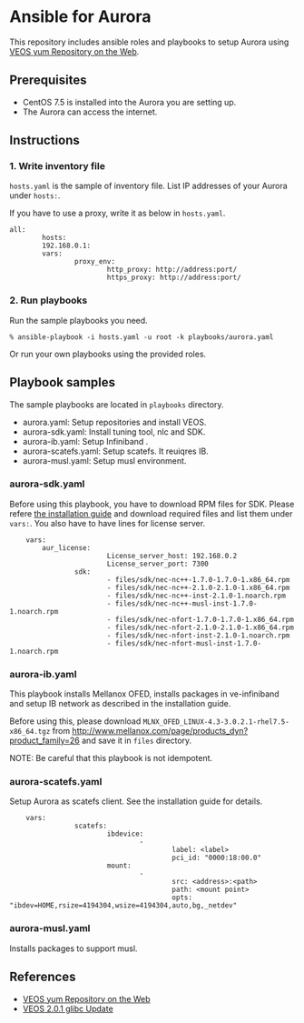 # Ansible for Aurora

This repository includes ansible roles and playbooks to setup Aurora using [VEOS yum Repository on the Web](https://sx-aurora.github.io/posts/VEOS-yum-repository/).

## Prerequisites

- CentOS 7.5 is installed into the Aurora you are setting up.
- The Aurora can access the internet. 

## Instructions

### 1. Write inventory file

`hosts.yaml` is the sample of inventory file.  List IP addresses of your Aurora
under `hosts:`.

If you have to use a proxy, write it as below in `hosts.yaml`.

```
all:
        hosts:
		192.168.0.1:
        vars:
                proxy_env:
                        http_proxy: http://address:port/
                        https_proxy: http://address:port/
```

### 2. Run playbooks

Run the sample playbooks you need.

```
% ansible-playbook -i hosts.yaml -u root -k playbooks/aurora.yaml
```

Or run your own playbooks using the provided roles.

## Playbook samples

The sample playbooks are located in `playbooks` directory.

- aurora.yaml: Setup repositories and install VEOS.
- aurora-sdk.yaml: Install tuning tool, nlc and SDK.
- aurora-ib.yaml: Setup Infiniband .
- aurora-scatefs.yaml: Setup scatefs. It reuiqres IB.
- aurora-musl.yaml: Setup musl environment.

### aurora-sdk.yaml

Before using this playbook, you have to download RPM files for SDK. Please
refere [the installation
guide](https://www.hpc.nec/documents/guide/#idm139944214657512) and download
required files and list them under `vars:`.  You also have to have lines for
license server.

```
	vars:
		aur_license:
                        License_server_host: 192.168.0.2
                        License_server_port: 7300
                sdk:
                        - files/sdk/nec-nc++-1.7.0-1.7.0-1.x86_64.rpm
                        - files/sdk/nec-nc++-2.1.0-2.1.0-1.x86_64.rpm
                        - files/sdk/nec-nc++-inst-2.1.0-1.noarch.rpm
                        - files/sdk/nec-nc++-musl-inst-1.7.0-1.noarch.rpm
                        - files/sdk/nec-nfort-1.7.0-1.7.0-1.x86_64.rpm
                        - files/sdk/nec-nfort-2.1.0-2.1.0-1.x86_64.rpm
                        - files/sdk/nec-nfort-inst-2.1.0-1.noarch.rpm
                        - files/sdk/nec-nfort-musl-inst-1.7.0-1.noarch.rpm
```

### aurora-ib.yaml

This playbook installs Mellanox OFED, installs packages in ve-infiniband and
setup IB network as described in the installation guide.

Before using this, please download
`MLNX_OFED_LINUX-4.3-3.0.2.1-rhel7.5-x86_64.tgz` from
http://www.mellanox.com/page/products_dyn?product_family=26 and save it in
`files` directory.

NOTE: Be careful that this playbook is not idempotent.

### aurora-scatefs.yaml

Setup Aurora as scatefs client. See the installation guide for details.

```
	vars:
                scatefs:
                        ibdevice:
                                -
                                        label: <label>
                                        pci_id: "0000:18:00.0"
                        mount:
                                -
                                        src: <address>:<path>
                                        path: <mount point>
                                        opts: "ibdev=HOME,rsize=4194304,wsize=4194304,auto,bg,_netdev"
```


### aurora-musl.yaml

Installs packages to support musl.

## References

- [VEOS yum Repository on the Web](https://sx-aurora.github.io/posts/VEOS-yum-repository/)
- [VEOS 2.0.1 glibc Update](https://sx-aurora.github.io/posts/VEOS-2.0.1-update/)

